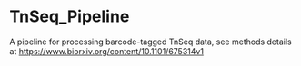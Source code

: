 # TnSeq_Pipeline

A pipeline for processing barcode-tagged TnSeq data, see methods details at https://www.biorxiv.org/content/10.1101/675314v1
